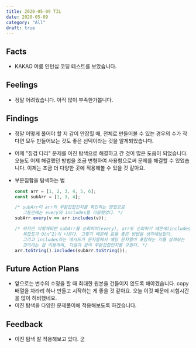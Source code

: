 ```yaml
---
title: 2020-05-09 TIL
date: 2020-05-09
category: "All"
draft: true
---
```


## Facts

- KAKAO 여름 인턴십 코딩 테스트를 보았습니다.

## Feelings

- 정말 어려웠습니다. 아직 많이 부족한가봅니다.

## Findings

- 정말 어떻게 풀어야 할 지 감이 안잡힐 때, 전체로 만들어볼 수 있는 경우의 수가 작다면 모두 만들어보는 것도 좋은 선택이라는 것을 알게되었습니다.
- 어제 "징검 다리" 문제를 이진 탐색으로 해결하고 간 것이 많은 도움이 되었습니다. 오늘도 어제 해결했던 방법을 조금 변형하여 사용함으로써 문제를 해결할 수 있었습니다. 이제는 조금 더 다양한 곳에 적용해볼 수 있을 것 같아요.
- 부분집합을 탐색하는 법  
  
  ```javascript
  const arr = [1, 2, 3, 4, 5, 6];
  const subArr = [1, 3, 4];

  /* subArr이 arr의 부분집합인지를 확인하는 방법으로
     그동안에는 every와 includes를 이용했었다. */
  subArr.every(v => arr.includes(v));
  
  /* 하지만 이렇게되면 subArr를 순회하며(every), arr도 순회하기 때문에(includes)
     복잡도가 O(n^2)이 나온다. 그렇기 때문에 효율 좋은 방법을 생각해보았다.
     그리고 includes라는 메서드가 문자열에서 해당 문자열이 포함하는 지를 살펴보는
     것이라는 걸 이용하여, 다음과 같이 부분집합인지를 구한다. */
  arr.toString().includes(subArr.toString());
  ```

## Future Action Plans

- 앞으로는 변수의 수정을 할 때 최대한 원본을 건들이지 않도록 해야겠습니다. copy 배열을 차라리 하나 만들고 시작하는 게 좋을 것 같아요. 오늘 이것 때문에 시험시간을 많이 허비했네요.
- 이진 탐색을 다양한 문제풀이에 적용해보도록 하겠습니다.

## Feedback

- 이진 탐색 잘 적용해보고 있다. 굳
